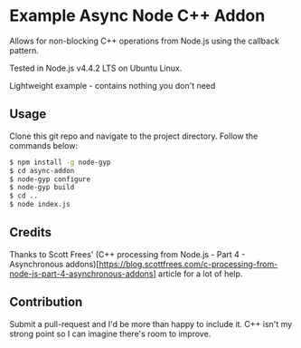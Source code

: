# Example Async Node C++ Addon
Allows for non-blocking C++ operations from Node.js using the callback pattern.

Tested in Node.js v4.4.2 LTS on Ubuntu Linux.

Lightweight example - contains nothing you don't need

## Usage

Clone this git repo and navigate to the project directory. Follow the commands below:

```bash
$ npm install -g node-gyp
$ cd async-addon
$ node-gyp configure
$ node-gyp build
$ cd ..
$ node index.js
```

## Credits

Thanks to Scott Frees' (C++ processing from Node.js - Part 4 - Asynchronous addons)[https://blog.scottfrees.com/c-processing-from-node-js-part-4-asynchronous-addons] article for a lot of help.

## Contribution

Submit a pull-request and I'd be more than happy to include it. C++ isn't my strong point so I can imagine there's room to improve.